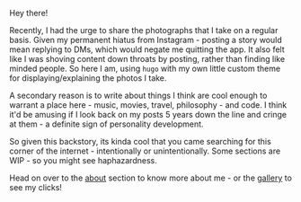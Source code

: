 Hey there!

Recently, I had the urge to share the photographs that I take on a regular basis. Given my permanent hiatus from Instagram - posting a story would mean replying to DMs, which would negate me quitting the app. It also felt like I was shoving content down throats by posting, rather than finding like minded people. So here I am, using `hugo` with my own little custom theme for displaying/explaining the photos I take.

A secondary reason is to write about things I think are cool enough to warrant a place here - music, movies, travel, philosophy - and code. I think it'd be amusing if I look back on my posts 5 years down the line and cringe at them - a definite sign of personality development.

So given this backstory, its kinda cool that you came searching for this corner of the internet - intentionally or unintentionally. Some sections are WIP - so you might see haphazardness.

Head on over to the [about](/about) section to know more about me - or the [gallery](/gallery) to see my clicks!